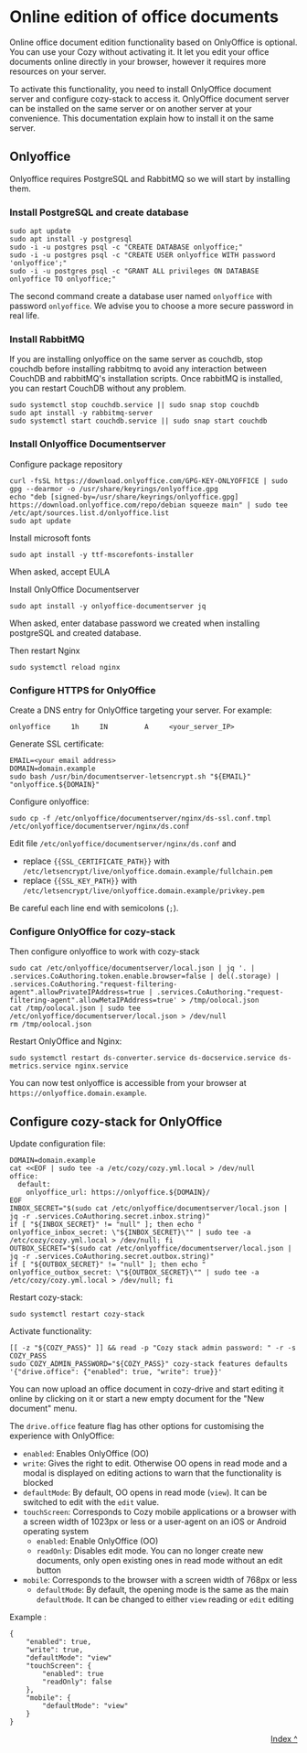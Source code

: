# Online edition of office documents

Online office document edition functionality based on OnlyOffice is optional. You can use your Cozy without activating it. It let you edit your office documents online directly in your browser, however it requires more resources on your server.

To activate this functionality, you need to install OnlyOffice document server and configure cozy-stack to access it. OnlyOffice document server can be installed on the same server or on another server at your convenience. This documentation explain how to install it on the same server.


## Onlyoffice

Onlyoffice requires PostgreSQL and RabbitMQ so we will start by installing them.

### Install PostgreSQL and create database


    sudo apt update
    sudo apt install -y postgresql
    sudo -i -u postgres psql -c "CREATE DATABASE onlyoffice;"
    sudo -i -u postgres psql -c "CREATE USER onlyoffice WITH password 'onlyoffice';"
    sudo -i -u postgres psql -c "GRANT ALL privileges ON DATABASE onlyoffice TO onlyoffice;"

The second command create a database user named `onlyoffice` with password `onlyoffice`. We advise you to choose a more secure password in real life.


### Install RabbitMQ

If you are installing onlyoffice on the same server as couchdb, stop couchdb before installing rabbitmq to avoid any interaction between CouchDB and rabbitMQ's installation scripts. Once rabbitMQ is installed, you can restart CouchDB without any problem.

    sudo systemctl stop couchdb.service || sudo snap stop couchdb
    sudo apt install -y rabbitmq-server
    sudo systemctl start couchdb.service || sudo snap start couchdb

### Install Onlyoffice Documentserver

Configure package repository

    curl -fsSL https://download.onlyoffice.com/GPG-KEY-ONLYOFFICE | sudo gpg --dearmor -o /usr/share/keyrings/onlyoffice.gpg
    echo "deb [signed-by=/usr/share/keyrings/onlyoffice.gpg] https://download.onlyoffice.com/repo/debian squeeze main" | sudo tee /etc/apt/sources.list.d/onlyoffice.list
    sudo apt update

Install microsoft fonts

    sudo apt install -y ttf-mscorefonts-installer

When asked, accept EULA

Install OnlyOffice Documentserver

    sudo apt install -y onlyoffice-documentserver jq

When asked, enter database password we created when installing postgreSQL and created database.

Then restart Nginx

    sudo systemctl reload nginx

### Configure HTTPS for OnlyOffice

Create a DNS entry for OnlyOffice targeting your server. For example:

    onlyoffice     1h     IN         A     <your_server_IP>

Generate SSL certificate:

    EMAIL=<your email address>
    DOMAIN=domain.example
    sudo bash /usr/bin/documentserver-letsencrypt.sh "${EMAIL}" "onlyoffice.${DOMAIN}"

Configure onlyoffice:

    sudo cp -f /etc/onlyoffice/documentserver/nginx/ds-ssl.conf.tmpl /etc/onlyoffice/documentserver/nginx/ds.conf

Edit file `/etc/onlyoffice/documentserver/nginx/ds.conf` and

- replace `{{SSL_CERTIFICATE_PATH}}` with `/etc/letsencrypt/live/onlyoffice.domain.example/fullchain.pem`
- replace `{{SSL_KEY_PATH}}` with `/etc/letsencrypt/live/onlyoffice.domain.example/privkey.pem`

Be careful each line end with semicolons (`;`).

### Configure OnlyOffice for cozy-stack

Then configure onlyoffice to work with cozy-stack

    sudo cat /etc/onlyoffice/documentserver/local.json | jq '. | .services.CoAuthoring.token.enable.browser=false | del(.storage) | .services.CoAuthoring."request-filtering-agent".allowPrivateIPAddress=true | .services.CoAuthoring."request-filtering-agent".allowMetaIPAddress=true' > /tmp/oolocal.json
    cat /tmp/oolocal.json | sudo tee /etc/onlyoffice/documentserver/local.json > /dev/null
    rm /tmp/oolocal.json

Restart OnlyOffice and Nginx:

    sudo systemctl restart ds-converter.service ds-docservice.service ds-metrics.service nginx.service


You can now test onlyoffice is accessible from your browser at `https://onlyoffice.domain.example`.

## Configure cozy-stack for OnlyOffice

Update configuration file:

    DOMAIN=domain.example
    cat <<EOF | sudo tee -a /etc/cozy/cozy.yml.local > /dev/null
    office:
      default:
        onlyoffice_url: https://onlyoffice.${DOMAIN}/
    EOF
    INBOX_SECRET="$(sudo cat /etc/onlyoffice/documentserver/local.json | jq -r .services.CoAuthoring.secret.inbox.string)"
    if [ "${INBOX_SECRET}" != "null" ]; then echo "    onlyoffice_inbox_secret: \"${INBOX_SECRET}\"" | sudo tee -a /etc/cozy/cozy.yml.local > /dev/null; fi
    OUTBOX_SECRET="$(sudo cat /etc/onlyoffice/documentserver/local.json | jq -r .services.CoAuthoring.secret.outbox.string)"
    if [ "${OUTBOX_SECRET}" != "null" ]; then echo "    onlyoffice_outbox_secret: \"${OUTBOX_SECRET}\"" | sudo tee -a /etc/cozy/cozy.yml.local > /dev/null; fi


Restart cozy-stack:

    sudo systemctl restart cozy-stack

Activate functionality:

    [[ -z "${COZY_PASS}" ]] && read -p "Cozy stack admin password: " -r -s COZY_PASS
    sudo COZY_ADMIN_PASSWORD="${COZY_PASS}" cozy-stack features defaults '{"drive.office": {"enabled": true, "write": true}}'

You can now upload an office document in cozy-drive and start editing it online by clicking on it or start a new empty document for the "New document" menu.

The `drive.office` feature flag has other options for customising the experience with OnlyOffice:

<!--lint disable list-item-bullet-indent-->

- `enabled`: Enables OnlyOffice (OO)
- `write`: Gives the right to edit. Otherwise OO opens in read mode and a modal is displayed on editing actions to warn that the functionality is blocked
- `defaultMode`: By default, OO opens in read mode (`view`). It can be switched to edit with the `edit` value.
- `touchScreen`: Corresponds to Cozy mobile applications or a browser with a screen width of 1023px or less or a user-agent on an iOS or Android operating system
    - `enabled`: Enable OnlyOffice (OO)
    - `readOnly`: Disables edit mode. You can no longer create new documents, only open existing ones in read mode without an edit button
- `mobile`: Corresponds to the browser with a screen width of 768px or less
    - `defaultMode`: By default, the opening mode is the same as the main `defaultMode`. It can be changed to either `view` reading or `edit` editing

<!--lint enable list-item-bullet-indent-->

Example :

```
{
    "enabled": true,
    "write": true,
    "defaultMode": "view"
    "touchScreen": {
        "enabled": true
        "readOnly": false
    },
    "mobile": {
        "defaultMode": "view"
    }
}
```

<div style="text-align: right">
  <a href="../">Index ^</a>
</div>
